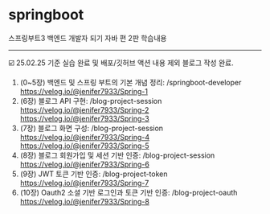 # springboot
스프링부트3 백엔드 개발자 되기 자바 편 2판 학습내용  


---
☑️ 25.02.25 기준 실습 완료 및 배포/깃허브 액션 내용 제외 블로그 작성 완료.  
1. (0~5장) 백엔드 및 스프링 부트의 기본 개념 정리: /springboot-developer
https://velog.io/@jenifer7933/Spring-1
2. (6장) 블로그 API 구현: /blog-project-session
https://velog.io/@jenifer7933/Spring-2
https://velog.io/@jenifer7933/Spring-3
3. (7장) 블로그 화면 구성: /blog-project-session
https://velog.io/@jenifer7933/Spring-4
https://velog.io/@jenifer7933/Spring-5
4. (8장) 블로그 회원가입 및 세션 기반 인증: /blog-project-session
https://velog.io/@jenifer7933/Spring-6
5. (9장) JWT 토큰 기반 인증: /blog-project-token
https://velog.io/@jenifer7933/Spring-7
6. (10장) Oauth2 소셜 기반 로그인과 토큰 기반 인증: /blog-project-oauth
https://velog.io/@jenifer7933/Spring-8
